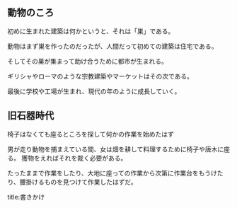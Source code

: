 




## 動物のころ

初めに生まれた建築は何かというと、それは「巣」である。

動物はまず巣を作ったのだったが、人間だって初めての建築は住宅である。

そしてその巣が集まって助け合うために都市が生まれる。

ギリシャやローマのような宗教建築やマーケットはその次である。

最後に学校や工場が生まれ、現代の年のように成長していく。


## 旧石器時代

椅子はなくても座るところを探して何かの作業を始めたはず

男が走り動物を捕まえている間、女は畑を耕して料理するために椅子や唐木に座る。
獲物をえればそれを裁く必要がある。

たったままで作業をしたり、大地に座っての作業から次第に作業台をもうけたり、腰掛けるものを見つけて作業したはずだ。


title:書きかけ


